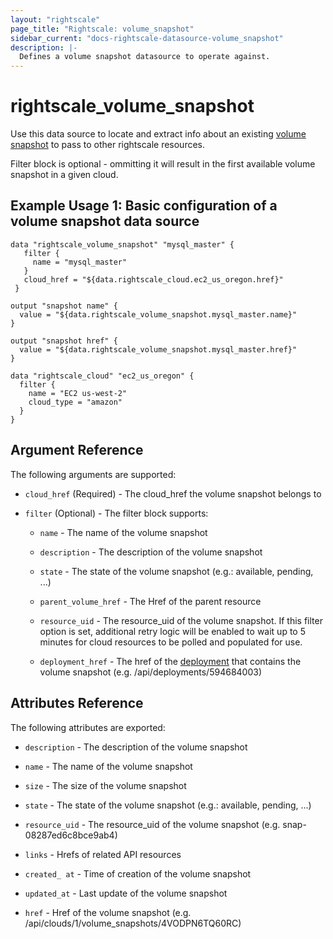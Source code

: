 ```yaml
---
layout: "rightscale"
page_title: "Rightscale: volume_snapshot"
sidebar_current: "docs-rightscale-datasource-volume_snapshot"
description: |-
  Defines a volume snapshot datasource to operate against.
---
```


# rightscale_volume_snapshot

Use this data source to locate and extract info about an existing [volume snapshot](http://reference.rightscale.com/api1.5/resources/ResourceVolumeSnapshots.html) to pass to other rightscale resources.

Filter block is optional - ommitting it will result in the first available volume snapshot in a given cloud.

## Example Usage 1: Basic configuration of a volume snapshot data source

```hcl
data "rightscale_volume_snapshot" "mysql_master" {
   filter {
     name = "mysql_master"
   }
   cloud_href = "${data.rightscale_cloud.ec2_us_oregon.href}"
 }

output "snapshot name" {
  value = "${data.rightscale_volume_snapshot.mysql_master.name}"
}

output "snapshot href" {
  value = "${data.rightscale_volume_snapshot.mysql_master.href}"
}

data "rightscale_cloud" "ec2_us_oregon" {
  filter {
    name = "EC2 us-west-2"
    cloud_type = "amazon"
  }
}
```

## Argument Reference

The following arguments are supported:

* `cloud_href` (Required) - The cloud_href the volume snapshot belongs to

* `filter` (Optional) - The filter block supports:

  * `name` - The name of the volume snapshot

  * `description` - The description of the volume snapshot

  * `state` - The state of the volume snapshot (e.g.: available, pending, ...)

  * `parent_volume_href` - The Href of the parent resource

  * `resource_uid` - The resource_uid of the volume snapshot.  If this filter option is set, additional retry logic will be enabled to wait up to 5 minutes for cloud resources to be polled and populated for use.

  * `deployment_href` - The href of the [deployment](http://docs.rightscale.com/cm/dashboard/manage/deployments/) that contains the volume snapshot (e.g. /api/deployments/594684003)

## Attributes Reference

The following attributes are exported:

* `description` - The description of the volume snapshot

* `name` - The name of the volume snapshot

* `size` - The size of the volume snapshot

* `state` - The state of the volume snapshot (e.g.: available, pending, ...)

* `resource_uid` - The resource_uid of the volume snapshot (e.g. snap-08287ed6c8bce9ab4)

* `links` - Hrefs of related API resources

* `created_ at` - Time of creation of the volume snapshot

* `updated_at` - Last update of the volume snapshot

* `href` - Href of the volume snapshot (e.g. /api/clouds/1/volume_snapshots/4VODPN6TQ60RC)